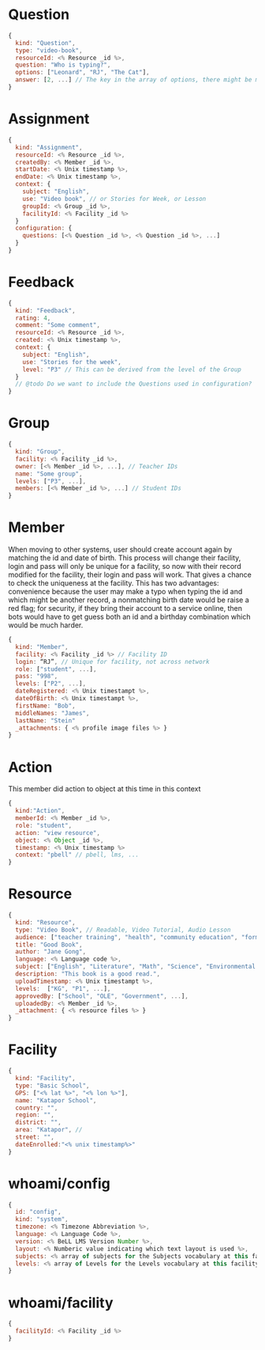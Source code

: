 # Question

```js
{
  kind: "Question",
  type: "video-book",
  resourceId: <% Resource _id %>,
  question: "Who is typing?",
  options: ["Leonard", "RJ", "The Cat"],
  answer: [2, ...] // The key in the array of options, there might be many answers
}
```

# Assignment

```js
{
  kind: "Assignment",
  resourceId: <% Resource _id %>,
  createdBy: <% Member _id %>, 
  startDate: <% Unix timestamp %>,
  endDate: <% Unix timestamp %>,
  context: {
    subject: "English",
    use: "Video book", // or Stories for Week, or Lesson
    groupId: <% Group _id %>,
    facilityId: <% Facility _id %>
  }
  configuration: {
    questions: [<% Question _id %>, <% Question _id %>, ...]
  }
}
```

# Feedback

```js
{
  kind: "Feedback",
  rating: 4,
  comment: "Some comment",
  resourceId: <% Resource _id %>,
  created: <% Unix timestamp %>,
  context: {
    subject: "English",
    use: "Stories for the week",
    level: "P3" // This can be derived from the level of the Group
  }
  // @todo Do we want to include the Questions used in configuration?
}
```

# Group

```js
{
  kind: "Group",
  facility: <% Facility _id %>,
  owner: [<% Member _id %>, ...], // Teacher IDs
  name: "Some group",
  levels: ["P3", ...],
  members: [<% Member _id %>, ...] // Student IDs
}
```

# Member

When moving to other systems, user should create account again by matching the id and date of birth. This process will change their facility, login and pass will only be unique for a facility, so now with their record modified for the facility, their login and pass will work. That gives a chance to check the uniqueness at the facility.  This has two advantages: convenience because the user may make a typo when typing the id and which might be another record, a nonmatching birth date would be raise a red flag; for security, if they bring their account to a service online, then bots would have to get guess both an id and a birthday combination which would be much harder. 

```js
{
  kind: "Member",
  facility: <% Facility _id %> // Facility ID
  login: “RJ”, // Unique for facility, not across network
  role: ["student", ...],
  pass: "998",
  levels: ["P2", ...],
  dateRegistered: <% Unix timestampt %>,
  dateOfBirth: <% Unix timestampt %>,
  firstName: "Bob",
  middleNames: "James",
  lastName: "Stein"
  _attachments: { <% profile image files %> }
}
```

# Action

This member did action to object at this time in this context

```js
{
  kind:"Action",
  memberId: <% Member _id %>,
  role: "student",
  action: "view resource",
  object: <% Object _id %>, 
  timestamp: <% Unix timestamp %>
  context: "pbell" // pbell, lms, ...
}
```

# Resource 

```js
{
  kind: "Resource",
  type: "Video Book", // Readable, Video Tutorial, Audio Lesson
  audience: ["teacher training", "health", "community education", "formal education", ...]
  title: "Good Book",
  author: "Jane Gong", 
  language: <% Language code %>,
  subject: ["English", "Literature", "Math", "Science", "Environmental Studies", ...],
  description: "This book is a good read.",
  uploadTimestamp: <% Unix timestampt %>,
  levels:  ["KG", "P1", ...],
  approvedBy: ["School", "OLE", "Government", ...],
  uploadedBy: <% Member _id %>, 
  _attachment: { <% resource files %> }
}
```

# Facility

```js
{
  kind: "Facility",
  type: "Basic School",
  GPS: ["<% lat %>", "<% lon %>"],
  name: "Katapor School",
  country: "",
  region: "",
  district: "",
  area: "Katapor", // 
  street: "",
  dateEnrolled:"<% unix timestamp%>"
}

```

# whoami/config
```js
{
  id: "config",
  kind: "system",
  timezone: <% Timezone Abbreviation %>,
  language: <% Language Code %>,
  version: <% BeLL LMS Version Number %>,
  layout: <% Numberic value indicating which text layout is used %>,
  subjects: <% array of subjects for the Subjects vocabulary at this facility %>,
  levels: <% array of Levels for the Levels vocabulary at this facility %>
}
```

# whoami/facility
```js
{
  facilityId: <% Facility _id %>
}
```
